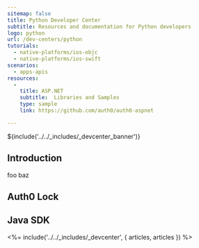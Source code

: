 ```yaml
---
sitemap: false
title: Python Developer Center
subtitle: Resources and documentation for Python developers
logo: python
url: /dev-centers/python
tutorials:
  - native-platforms/ios-objc
  - native-platforms/ios-swift
scenarios:
  - apps-apis
resources:
  -
    title: ASP.NET
    subtitle:  Libraries and Samples
    type: sample
    link: https://github.com/auth0/auth0-aspnet

---
```


${include('../../_includes/_devcenter_banner')}

## Introduction
foo baz

## Auth0 Lock


## Java SDK


<%= include('../../_includes/_devcenter', { articles, articles }) %>
